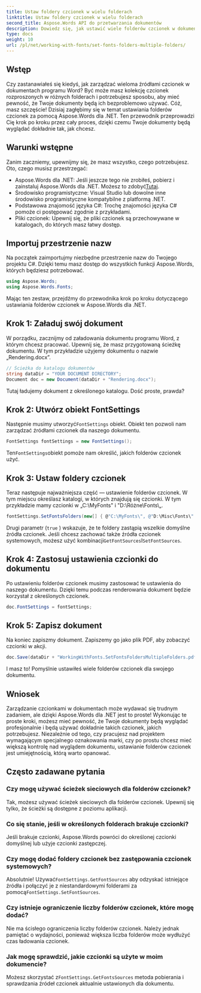 ```yaml
---
title: Ustaw foldery czcionek w wielu folderach
linktitle: Ustaw foldery czcionek w wielu folderach
second_title: Aspose.Words API do przetwarzania dokumentów
description: Dowiedz się, jak ustawić wiele folderów czcionek w dokumentach programu Word przy użyciu Aspose.Words dla .NET. Dzięki temu przewodnikowi krok po kroku Twoje dokumenty będą używać dokładnie takich czcionek, jakich potrzebujesz.
type: docs
weight: 10
url: /pl/net/working-with-fonts/set-fonts-folders-multiple-folders/
---
```

## Wstęp

Czy zastanawiałeś się kiedyś, jak zarządzać wieloma źródłami czcionek w dokumentach programu Word? Być może masz kolekcję czcionek rozproszonych w różnych folderach i potrzebujesz sposobu, aby mieć pewność, że Twoje dokumenty będą ich bezproblemowo używać. Cóż, masz szczęście! Dzisiaj zagłębimy się w temat ustawiania folderów czcionek za pomocą Aspose.Words dla .NET. Ten przewodnik przeprowadzi Cię krok po kroku przez cały proces, dzięki czemu Twoje dokumenty będą wyglądać dokładnie tak, jak chcesz.

## Warunki wstępne

Zanim zaczniemy, upewnijmy się, że masz wszystko, czego potrzebujesz. Oto, czego musisz przestrzegać:

-  Aspose.Words dla .NET: Jeśli jeszcze tego nie zrobiłeś, pobierz i zainstaluj Aspose.Words dla .NET. Możesz to zdobyć[Tutaj](https://releases.aspose.com/words/net/).
- Środowisko programistyczne: Visual Studio lub dowolne inne środowisko programistyczne kompatybilne z platformą .NET.
- Podstawowa znajomość języka C#: Trochę znajomości języka C# pomoże ci postępować zgodnie z przykładami.
- Pliki czcionek: Upewnij się, że pliki czcionek są przechowywane w katalogach, do których masz łatwy dostęp.

## Importuj przestrzenie nazw

Na początek zaimportujmy niezbędne przestrzenie nazw do Twojego projektu C#. Dzięki temu masz dostęp do wszystkich funkcji Aspose.Words, których będziesz potrzebować.

```csharp
using Aspose.Words;
using Aspose.Words.Fonts;
```

Mając ten zestaw, przejdźmy do przewodnika krok po kroku dotyczącego ustawiania folderów czcionek w Aspose.Words dla .NET.

## Krok 1: Załaduj swój dokument

W porządku, zacznijmy od załadowania dokumentu programu Word, z którym chcesz pracować. Upewnij się, że masz przygotowaną ścieżkę dokumentu. W tym przykładzie użyjemy dokumentu o nazwie „Rendering.docx”.

```csharp
// Ścieżka do katalogu dokumentów
string dataDir = "YOUR DOCUMENT DIRECTORY";
Document doc = new Document(dataDir + "Rendering.docx");
```

Tutaj ładujemy dokument z określonego katalogu. Dość proste, prawda?

## Krok 2: Utwórz obiekt FontSettings

 Następnie musimy utworzyć`FontSettings` obiekt. Obiekt ten pozwoli nam zarządzać źródłami czcionek dla naszego dokumentu.

```csharp
FontSettings fontSettings = new FontSettings();
```

 Ten`FontSettings`obiekt pomoże nam określić, jakich folderów czcionek użyć.

## Krok 3: Ustaw foldery czcionek

Teraz następuje najważniejsza część — ustawienie folderów czcionek. W tym miejscu określasz katalogi, w których znajdują się czcionki. W tym przykładzie mamy czcionki w „C:\MyFonts\" i "D:\Różne\Fonts\„.

```csharp
fontSettings.SetFontsFolders(new[] { @"C:\MyFonts\", @"D:\Misc\Fonts\" }, true);
```

Drugi parametr (`true` ) wskazuje, że te foldery zastąpią wszelkie domyślne źródła czcionek. Jeśli chcesz zachować także źródła czcionek systemowych, możesz użyć kombinacji`GetFontSources`I`SetFontSources`.

## Krok 4: Zastosuj ustawienia czcionki do dokumentu

Po ustawieniu folderów czcionek musimy zastosować te ustawienia do naszego dokumentu. Dzięki temu podczas renderowania dokument będzie korzystał z określonych czcionek.

```csharp
doc.FontSettings = fontSettings;
```

## Krok 5: Zapisz dokument

Na koniec zapiszmy dokument. Zapiszemy go jako plik PDF, aby zobaczyć czcionki w akcji.

```csharp
doc.Save(dataDir + "WorkingWithFonts.SetFontsFoldersMultipleFolders.pdf");
```

I masz to! Pomyślnie ustawiłeś wiele folderów czcionek dla swojego dokumentu.

## Wniosek

Zarządzanie czcionkami w dokumentach może wydawać się trudnym zadaniem, ale dzięki Aspose.Words dla .NET jest to proste! Wykonując te proste kroki, możesz mieć pewność, że Twoje dokumenty będą wyglądać profesjonalnie i będą używać dokładnie takich czcionek, jakich potrzebujesz. Niezależnie od tego, czy pracujesz nad projektem wymagającym specjalnego oznakowania marki, czy po prostu chcesz mieć większą kontrolę nad wyglądem dokumentu, ustawianie folderów czcionek jest umiejętnością, którą warto opanować.

## Często zadawane pytania

### Czy mogę używać ścieżek sieciowych dla folderów czcionek?
Tak, możesz używać ścieżek sieciowych dla folderów czcionek. Upewnij się tylko, że ścieżki są dostępne z poziomu aplikacji.

### Co się stanie, jeśli w określonych folderach brakuje czcionki?
Jeśli brakuje czcionki, Aspose.Words powróci do określonej czcionki domyślnej lub użyje czcionki zastępczej.

### Czy mogę dodać foldery czcionek bez zastępowania czcionek systemowych?
 Absolutnie! Używać`FontSettings.GetFontSources` aby odzyskać istniejące źródła i połączyć je z niestandardowymi folderami za pomocą`FontSettings.SetFontSources`.

### Czy istnieje ograniczenie liczby folderów czcionek, które mogę dodać?
Nie ma ścisłego ograniczenia liczby folderów czcionek. Należy jednak pamiętać o wydajności, ponieważ większa liczba folderów może wydłużyć czas ładowania czcionek.

### Jak mogę sprawdzić, jakie czcionki są użyte w moim dokumencie?
 Możesz skorzystać z`FontSettings.GetFontsSources` metoda pobierania i sprawdzania źródeł czcionek aktualnie ustawionych dla dokumentu.